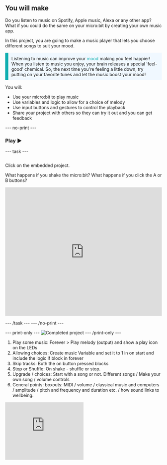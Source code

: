 ## You will make
Do you listen to music on Spotify, Apple music, Alexa or any other app? What if you could do the same on your micro:bit by creating your own music app.

In this project, you are going to make a music player that lets you choose different songs to suit your mood.

<p style="border-left: solid; border-width:10px; border-color: #0faeb0; background-color: aliceblue; padding: 10px;">
Listening to music can improve your <span style="color: #0faeb0">mood</span> making you feel happier! When you listen to music you enjoy, your brain releases a special 'feel-good' chemical. So, the next time you're feeling a little down, try putting on your favorite tunes and let the music boost your mood!
</p>

You will:
+ Use your micro:bit to play music
+ Use variables and logic to allow for a choice of melody
+ Use input buttons and gestures to control the playback
+ Share your project with others so they can try it out and you can get feedback

--- no-print ---

### Play ▶️

--- task ---
<div style="display: flex; flex-wrap: wrap">
<div style="flex-basis: 175px; flex-grow: 1">  

Click on the embedded project.

What happens if you shake the micro:bit?
What happens if you click the A or B buttons?

<div style="position:relative;height:0;padding-bottom:81.97%;overflow:hidden;"><iframe style="position:absolute;top:0;left:0;width:100%;height:100%;" src="https://makecode.microbit.org/---run?id=_MKmiREJkzhJL" allowfullscreen="allowfullscreen" sandbox="allow-popups allow-forms allow-scripts allow-same-origin" frameborder="0"></iframe></div>

</div>
</div>

--- /task ---
--- /no-print ---

--- print-only ---
![Completed project](images/showcase_static.png)
--- /print-only ---



1. Play some music: Forever > Play melody (output) and show a play icon on the LEDs
2. Allowing choices: Create music Variable and set it to 1 in on start and include the logic if block in forever
3. Skip tracks: Both the on button pressed blocks
4. Stop or Shuffle: On shake - shuffle or stop.
5. Upgrade / choices: Start with a song or not. Different songs / Make your own song / volume controls
6. General points: boxouts: MIDI / volume / classical music and computers / amplitude / pitch and frequency and duration etc. / how sound links to wellbeing.

<div style="position:relative;height:calc(300px + 5em);width:100%;overflow:hidden;"><iframe style="position:absolute;top:0;left:0;width:50%;height:50%;" src="https://makecode.microbit.org/---codeembed#pub:_aT34qFaDbfXu" allowfullscreen="allowfullscreen" frameborder="0" sandbox="allow-scripts allow-same-origin"></iframe></div>
